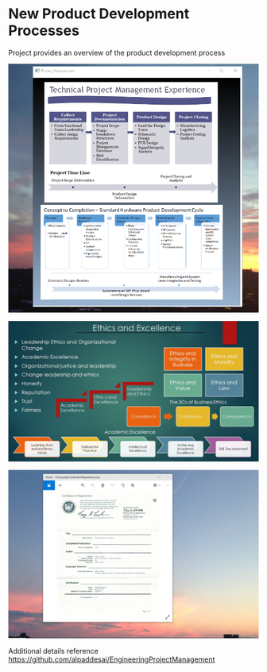 # New Product Development Processes

Project provides an overview of the product development process 

![image](TPM.png)

![image](Ethics.jpg)

![image](USCopyrightCertificate.png)

Additional details reference https://github.com/alpaddesai/EngineeringProjectManagement
